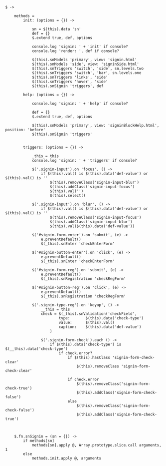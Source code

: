	$ ->

		methods =
			init: (options = {}) ->

				sn = $(this).data 'sn'
				def = {}		
				$.extend true, def, options

				console.log 'signin: ' + 'init' if console?
				console.log 'render: ', def if console?

				$(this).snModels 'primary', view: 'signin.html'
				$(this).snModels 'side', view: 'signinSide.html'
				$(this).snTriggers 'switch', 'side', sn.levels.two
				$(this).snTriggers 'switch', 'bar', sn.levels.one
				$(this).snTriggers 'links', 'side'
				$(this).snTriggers 'hover', 'side'
				$(this).snSignin 'triggers', def

			help: (options = {}) ->

				console.log 'signin: ' + 'help' if console?

				def = {}
				$.extend true, def, options
				
				$(this).snModels 'primary', view: 'signinBlockHelp.html', position: 'before'
				$(this).snSignin 'triggers'


			triggers: (options = {}) ->

				_this = this
				console.log 'signin: ' + 'triggers' if console?

				$('.signin-input').on 'focus', () ->
					if $(this).val() is $(this).data('def-value') or $(this).val() is ''
						$(this).removeClass('signin-input-blur')
						$(this).addClass('signin-input-focus')
						$(this).val('')
						$(this).select()

				$('.signin-input').on 'blur', () ->
					if $(this).val() is $(this).data('def-value') or $(this).val() is ''
						$(this).removeClass('signin-input-focus')
						$(this).addClass('signin-input-blur')
						$(this).val($(this).data('def-value'))

				$('#signin-form-enter').on 'submit', (e) ->
					e.preventDefault()
					$(_this).snEnter 'checkEnterForm'

				$('#signin-button-enter').on 'click', (e) ->
					e.preventDefault()
					$(_this).snEnter 'checkEnterForm'

				$('#signin-form-reg').on 'submit', (e) ->
					e.preventDefault()
					$(_this).snRegistration 'checkRegForm'

				$('#signin-button-reg').on 'click', (e) ->
					e.preventDefault()
					$(_this).snRegistration 'checkRegForm'

				$('.signin-type-reg').on 'keyup', () ->
					__this = this
					check = $(_this).snValidation('checkField',
							type:		$(this).data('check-type')
							value:		$(this).val()
							caption:	$(this).data('def-value')
						)

					$('.signin-form-check').each () ->
						if $(this).data('check-type') is $(__this).data('check-type')
							if check.error?
								if $(this).hasClass 'signin-form-check-clear'
									$(this).removeClass 'signin-form-check-clear'

								if check.error
									$(this).removeClass('signin-form-check-true')
									$(this).addClass('signin-form-check-false')
								else
									$(this).removeClass('signin-form-check-false')
									$(this).addClass('signin-form-check-true')



		$.fn.snSignin = (sn = {}) ->
			if methods[sn]
				methods[sn].apply @, Array.prototype.slice.call arguments, 1
			else 
				methods.init.apply @, arguments


